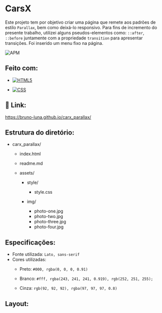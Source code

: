 # CarsX
Este projeto tem por objetivo criar uma página que remete aos padrões de estilo `Parallax`, bem como deixá-lo responsivo.  Para fins de incremento do presente trabalho, utilizei alguns pseudos-elementos como: `::after`, `::before` juntamente com a propriedade `transition` para apresentar transições. Foi inserido um menu fixo na página. 

![APM](https://camo.githubusercontent.com/2b5be4f21ba05bac285e81a1a1f11036ee50ca3bb9b2b7b00a3cd1cf0589b2fc/68747470733a2f2f696d672e736869656c64732e696f2f61706d2f6c2f76696d2d6d6f64653f636f6c6f723d626c7565)

## Feito com:

- [![HTML5](https://camo.githubusercontent.com/3fd58db04ae96181db91ff9cee08bca4ca6db9db8dd38f2063f26781eaeb67e4/68747470733a2f2f696d672e736869656c64732e696f2f62616467652f2d48544d4c352d3030303030303f7374796c653d666c6174266c6f676f3d68746d6c35)](https://camo.githubusercontent.com/3fd58db04ae96181db91ff9cee08bca4ca6db9db8dd38f2063f26781eaeb67e4/68747470733a2f2f696d672e736869656c64732e696f2f62616467652f2d48544d4c352d3030303030303f7374796c653d666c6174266c6f676f3d68746d6c35)

- [![CSS](https://camo.githubusercontent.com/d738d76484d50c8345c2d01e39364b707285bc7936140858e7909dfe6424efb2/68747470733a2f2f696d672e736869656c64732e696f2f62616467652f2d4353532d3035313232413f7374796c653d666c6174266c6f676f3d43535333266c6f676f436f6c6f723d313537324236)](https://camo.githubusercontent.com/d738d76484d50c8345c2d01e39364b707285bc7936140858e7909dfe6424efb2/68747470733a2f2f696d672e736869656c64732e696f2f62616467652f2d4353532d3035313232413f7374796c653d666c6174266c6f676f3d43535333266c6f676f436f6c6f723d313537324236)

  

## :tada:  Link:

https://bruno-luna.github.io/carx_parallax/

## Estrutura do diretório:

  - carx_parallax/
	 - index.html
	- readme.md
	 - assets/
		 
		 - style/
		 
		     - style.css
		 
		 - img/
		 
		   - photo-one.jpg
		   - photo-two.jpg
		   - photo-three.jpg
		   - photo-four.jpg
		 
		   
	
## Especificações:

-   Fonte utilizada:  `Lato, sans-serif`
-   Cores utilizadas:
    - Preto: `#000, rgba(0, 0, 0, 0.91)`
    
    - Branco: `#fff, rgba(243, 241, 241, 0.919), rgb(252, 251, 255); `
    
    - Cinza: `rgb(92, 92, 92), rgba(97, 97, 97, 0.8)`
    
      
    

## Layout:

![]()



![]()